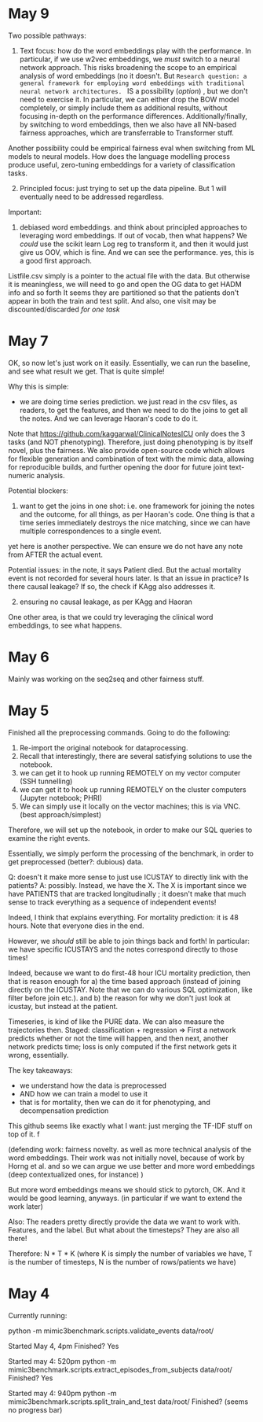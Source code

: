 # May 9
Two possible pathways:
1. Text focus: how do the word embeddings play with the performance. In particular, if we use w2vec embeddings, we *must* switch to a neural network approach. This risks broadening the scope to an empirical analysis of word embeddings (no it doesn't. But `Research question: a general framework for employing word embeddings with traditional neural network architectures. ` IS a possibility (_option_) , but we don't need to exercise it. In particular, we can either drop the BOW model completely, or simply include them as additional results, without focusing in-depth on the performance differences. Additionally/finally, by switching to word embeddings, then we also have all NN-based fairness approaches, which are transferrable to Transformer stuff. 

Another possibility could be empirical fairness eval when switching from ML models to neural models. How does the language modelling process produce useful, zero-tuning embeddings for a variety of classification tasks. 

2. Principled focus: just trying to set up the data pipeline. But 1 will eventually need to be addressed regardless. 

Important:
1. debiased word embeddings. 
and think about principled approaches to leveraging word embeddings. If out of vocab, then what happens? We _could_ use the scikit learn Log reg to transform it, and then it would just give us OOV, which is fine. And we can see the performance. yes, this is a good first approach. 

Listfile.csv simply is a pointer to the actual file with the data. But otherwise it is meaningless, we will need to go and open the OG data to get HADM info and so forth
It seems they are partitioned so that the patients don't appear in both the train and test split. And also, one visit may be discounted/discarded *for one task*
# May 7
OK, so now let's just work on it easily. Essentially, we can run the baseline, and see what result we get. That is quite simple! 

Why this is simple:
- we are doing time series prediction. we just read in the csv files, as readers, to get the features, and then we need to do the joins to get all the notes. And we can leverage Haoran's code to do it.

Note that https://github.com/kaggarwal/ClinicalNotesICU only does the 3 tasks (and NOT phenotyping). Therefore, just doing phenotyping is by itself novel, plus the fairness.  We also provide open-source code which allows for flexible generation and combination of text with the mimic data, allowing for reproducible builds, and further opening the door for future joint text-numeric analysis. 

Potential blockers:
1. want to get the joins in one shot: i.e. one framework for joining the notes and the outcome, for all things, as per Haoran's code. One thing is that a time series immediately destroys the nice matching, since we can have multiple correspondences to a single event. 

yet here is another perspective. We can ensure we do not have any note from AFTER the actual event.

Potential issues: in the note, it says Patient died. 
But the actual mortality event is not recorded for several hours later. 
Is that an issue in practice? Is there causal leakage? If so, the check if KAgg also addresses it.


2. ensuring no causal leakage, as per KAgg and Haoran 

One other area, is that we could try leveraging the clinical word embeddings, to see what happens. 

# May 6 
Mainly was working on the seq2seq and other fairness stuff. 

# May 5 
Finished all the preprocessing commands. Going to do the following:
1. Re-import the original notebook for dataprocessing.
2. Recall that interestingly, there are several satisfying solutions to use the notebook.
  1. we can get it to hook up running REMOTELY on my vector computer (SSH tunnelling)
  2. we can get it to hook up running REMOTELY on the cluster computers (Jupyter notebook; PHRI)
  3. We can simply use it locally on the vector machines; this is via VNC. (best approach/simplest)

Therefore, we will set up the notebook, in order to make our SQL queries to examine the right events.

Essentially, we simply perform the processing of the benchmark, in order to get preprocessed (better?: dubious) data. 

Q: doesn't it make more sense to just use ICUSTAY to directly link with the patients?
A: possibly. Instead, we have the X. The X is important since we have PATIENTS that are tracked longitudinally ; it doesn't make that much sense to track everything as a sequence of independent events!

Indeed, I think that explains everything. For mortality prediction: it is 48 hours. Note that everyone dies in the end. 

However, we *should* still be able to join things back and forth! In particular: we have specific ICUSTAYS and the notes correspond directly to those times! 

Indeed, because we want to do first-48 hour ICU mortality prediction, then that is reason enough for a) the time based approach (instead of joining directly on the ICUSTAY. Note that we can do various SQL optimization, like filter before join etc.). and b) the reason for why we don't just look at icustay, but instead at the patient. 


Timeseries, is kind of like the PURE data. We can also measure the trajectories then. 
Staged: classification + regression => First a network predicts whether or not the time will happen, and then next, another network predicts time; loss is only computed if the first network gets it wrong, essentially. 

The key takeaways:
- we understand how the data is preprocessed
- AND how we can train a model to use it
- that is for mortality, then we can do it for phenotyping, and decompensation prediction 

This github seems like exactly what I want: just merging the TF-IDF stuff on top of it. 
f

(defending work: fairness novelty. as well as more technical analysis of the word embeddings. Their work was not initially novel, because of work by Horng et al. and so we can argue we use better and more word embeddings (deep contextualized ones, for instance) )

But more word embeddings means we should stick to pytorch, OK.
And it would be good learning, anyways. (in particular if we want to extend the work later)

Also:
The readers pretty directly provide the data we want to work with. Features, and the label. 
But what about the timesteps? They are also all there! 

Therefore: 
N * T * K (where K is simply the number of variables we have, T is the number of timesteps, N is the number of rows/patients we have)

# May 4

Currently running:

python -m mimic3benchmark.scripts.validate_events data/root/ 

Started May 4, 4pm
Finished? Yes

Started may 4: 520pm
python -m mimic3benchmark.scripts.extract_episodes_from_subjects data/root/
Finished? Yes

Started may 4: 940pm
python -m mimic3benchmark.scripts.split_train_and_test data/root/
Finished? (seems no progress bar)
